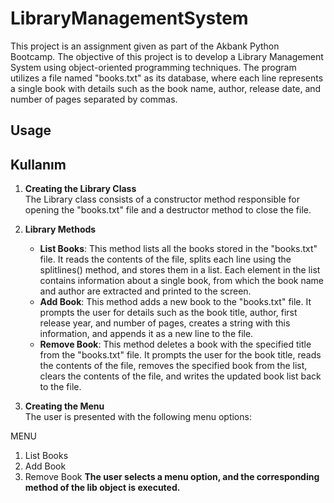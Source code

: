# LibraryManagementSystem
This project is an assignment given as part of the Akbank Python Bootcamp. The objective of this project is to develop a Library Management System using object-oriented programming techniques. The program utilizes a file named "books.txt" as its database, where each line represents a single book with details such as the book name, author, release date, and number of pages separated by commas.
## Usage
## Kullanım

1. **Creating the Library Class**  
   The Library class consists of a constructor method responsible for opening the "books.txt" file and a destructor method to close the file.

2. **Library Methods**  
   - **List Books**: This method lists all the books stored in the "books.txt" file. It reads the contents of the file, splits each line using the splitlines() method, and stores them in a list. Each element in the list contains information about a single book, from which the book name and author are extracted and printed to the screen.  
   - **Add Book**: This method adds a new book to the "books.txt" file. It prompts the user for details such as the book title, author, first release year, and number of pages, creates a string with this information, and appends it as a new line to the file.  
   - **Remove Book**: This method deletes a book with the specified title from the "books.txt" file. It prompts the user for the book title, reads the contents of the file, removes the specified book from the list, clears the contents of the file, and writes the updated book list back to the file.

3. **Creating the Menu**  
   The user is presented with the following menu options:

MENU
1) List Books
2) Add Book
3) Remove Book
**The user selects a menu option, and the corresponding method of the lib object is executed.**
